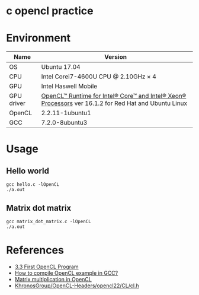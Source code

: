 # c opencl practice

# Environment

Name | Version
---- | ----
OS | Ubuntu 17.04
CPU | Intel Corei7-4600U CPU @ 2.10GHz × 4
GPU | Intel Haswell Mobile
GPU driver | [OpenCL™ Runtime for Intel® Core™ and Intel® Xeon® Processors](https://software.intel.com/en-us/articles/opencl-drivers) ver 16.1.2 for Red Hat and Ubuntu Linux
OpenCL | 2.2.11-1ubuntu1
GCC | 7.2.0-8ubuntu3

# Usage

## Hello world
```
gcc hello.c -lOpenCL
./a.out
```

## Matrix dot matrix
```
gcc matrix_dot_matrix.c -lOpenCL
./a.out
```


# References
- [3.3 First OpenCL Program](https://www.fixstars.com/en/opencl/book/OpenCLProgrammingBook/first-opencl-program/)
- [How to compile OpenCL example in GCC?](https://forums.khronos.org/showthread.php/5728-How-to-compile-OpenCL-example-in-GCC)
- [Matrix multiplication in OpenCL](http://www.es.ele.tue.nl/~mwijtvliet/5KK73/?page=mmopencl)
- [KhronosGroup/OpenCL-Headers/opencl22/CL/cl.h](https://github.com/KhronosGroup/OpenCL-Headers/blob/master/opencl22/CL/cl.h)
